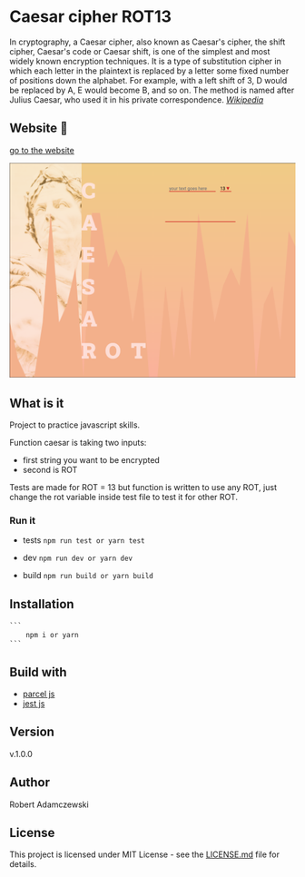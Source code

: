 # Caesar cipher ROT13

In cryptography, a Caesar cipher, also known as Caesar's cipher, the shift cipher, Caesar's code or Caesar shift, is one of the simplest and most widely known encryption techniques. It is a type of substitution cipher in which each letter in the plaintext is replaced by a letter some fixed number of positions down the alphabet. For example, with a left shift of 3, D would be replaced by A, E would become B, and so on. The method is named after Julius Caesar, who used it in his private correspondence.
_[Wikipedia](https://en.wikipedia.org/wiki/Caesar_cipher)_

## Website 🚀

[go to the website](https://rogreyroom.github.io/caesar13/)

![Caesar cipher website screen](src/img/caesar13.png)

## What is it

Project to practice javascript skills.

Function caesar is taking two inputs:

* first string you want to be encrypted
* second is ROT

Tests are made for ROT = 13 but function is written to use any ROT, just change the rot variable inside test file to test it for other ROT.

### Run it

* tests
```npm run test or yarn test```

* dev
```npm run dev or yarn dev```

* build
```npm run build or yarn build```

## Installation

    ```
        npm i or yarn
    ```

## Build with

* [parcel js](https://parceljs.org/)
* [jest js](https://jestjs.io/)

## Version

v.1.0.0

## Author

Robert Adamczewski

## License

This project is licensed under MIT License - see the [LICENSE.md](./LICENSE.md) file for details.
